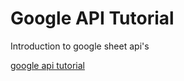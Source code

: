 # Google API Tutorial
Introduction to google sheet api's

[google api tutorial](https://developers.google.com/sheets/api/quickstart/python)
